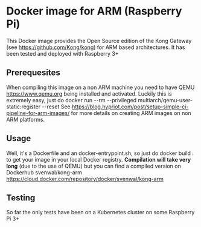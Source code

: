 # Docker image for ARM (Raspberry Pi)
This Docker image provides the Open Source edition of the Kong Gateway (see https://github.com/Kong/kong) for ARM based architectures. It has been tested and deployed with Raspberry 3+

## Prerequesites
When compiling this image on a non ARM machine you need to have QEMU <https://www.qemu.org> being installed and activated. Luckily this is extremely easy, just do
  docker run --rm --privileged multiarch/qemu-user-static:register --reset
See <https://blog.hypriot.com/post/setup-simple-ci-pipeline-for-arm-images/> for more details on creating ARM images on non ARM platforms.

## Usage
Well, it's a Dockerfile and an docker-entrypoint.sh, so just do
  docker build . 
to get your image in your local Docker registry. **Compilation will take very long** (due to the use of QEMU) but you can find a compiled version on Dockerhub svenwal/kong-arm <https://cloud.docker.com/repository/docker/svenwal/kong-arm>

## Testing
So far the only tests have been on a Kubernetes cluster on some Raspberry Pi 3+ 
